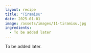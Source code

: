 ```yaml
---
layout: recipe
title: "Tiramisu"
date: 2025-01-01
image: /assets/images/11-tiramisu.jpg
ingredients:
  - To be added later
---
```



To be added later.